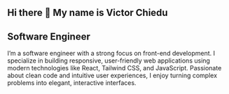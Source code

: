 ## Hi there 👋 My name is Victor Chiedu

## Software Engineer
I’m a software engineer with a strong focus on front-end development. I specialize in building responsive, user-friendly web applications using modern technologies like React, Tailwind CSS, and JavaScript. Passionate about clean code and intuitive user experiences, I enjoy turning complex problems into elegant, interactive interfaces.



<!--
**Epignosis1/Epignosis1** is a ✨ _special_ ✨ repository because its `README.md` (this file) appears on your GitHub profile.

Here are some ideas to get you started:

- 🔭 I’m currently working on ...
- 🌱 I’m currently learning ...
- 👯 I’m looking to collaborate on ...
- 🤔 I’m looking for help with ...
- 💬 Ask me about ...
- 📫 How to reach me: ...
- 😄 Pronouns: ...
- ⚡ Fun fact: ...
-->

